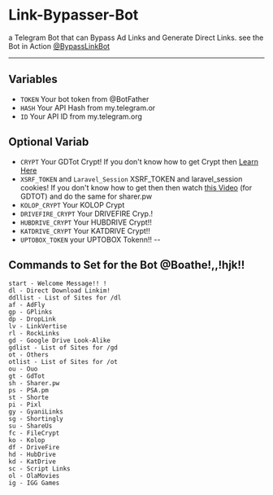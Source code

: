 # Link-Bypasser-Bot

a Telegram Bot that can Bypass Ad Links and Generate Direct Links. see the Bot in Action [@BypassLinkBot](https://t.me/BypassLinkBot)

---

## Variables

- `TOKEN` Your bot token from @BotFather
- `HASH` Your API Hash from my.telegram.or
- `ID` Your API ID from my.telegram.org

## Optional Variab
- `CRYPT` Your GDTot Crypt! If you don't know how to get Crypt then [Learn Here](https://www.youtube.com/watch?v=EfZ29CotRSU)
- `XSRF_TOKEN` and `Laravel_Session` XSRF_TOKEN and laravel_session cookies! If you don't know how to get then then watch [this Video](https://www.youtube.com/watch?v=EfZ29CotRSU) (for GDTOT) and do the same for sharer.pw
- `KOLOP_CRYPT` Your KOLOP Crypt
- `DRIVEFIRE_CRYPT` Your DRIVEFIRE Cryp.!
- `HUBDRIVE_CRYPT` Your HUBDRIVE Crypt!!
- `KATDRIVE_CRYPT` Your KATDRIVE Crypt!!
- `UPTOBOX_TOKEN` your UPTOBOX Tokenn!!
--


## Commands to Set for the Bot @Boathe!,,!hjk!!

```
start - Welcome Message!! !
dl - Direct Download Linkim! 
ddllist - List of Sites for /dl
af - AdFly
gp - GPlinks
dp - DropLink
lv - LinkVertise
rl - RockLinks
gd - Google Drive Look-Alike
gdlist - List of Sites for /gd
ot - Others
otlist - List of Sites for /ot
ou - Ouo
gt - GdTot
sh - Sharer.pw
ps - PSA.pm
st - Shorte
pi - Pixl
gy - GyaniLinks
sg - Shortingly
su - ShareUs
fc - FileCrypt
ko - Kolop
df - DriveFire
hd - HubDrive
kd - KatDrive
sc - Script Links
ol - OlaMovies
ig - IGG Games
```

